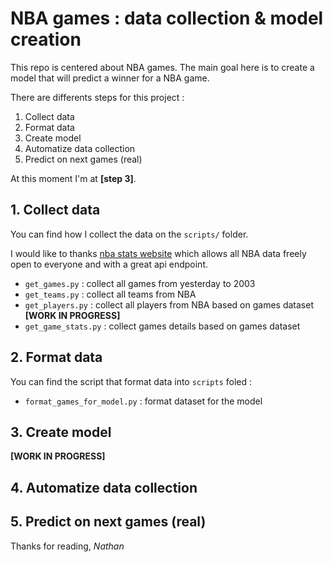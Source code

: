 # NBA games : data collection & model creation

This repo is centered about NBA games. The main goal here is to create a model that will predict a winner for a NBA game.

There are differents steps for this project :
1. Collect data
2. Format data
3. Create model
4. Automatize data collection
5. Predict on next games (real)

At this moment I'm at **[step 3]**.

## 1. Collect data

You can find how I collect the data on the `scripts/` folder. 

I would like to thanks [nba stats website](https://stats.nba.com/) which allows all NBA data freely open to everyone and with a great api endpoint.

- `get_games.py` : collect all games from yesterday to 2003
- `get_teams.py` : collect all teams from NBA
- `get_players.py` : collect all players from NBA based on games dataset **[WORK IN PROGRESS]**
- `get_game_stats.py` : collect games details based on games dataset

## 2. Format data

You can find the script that format data into `scripts` foled : 

- `format_games_for_model.py` : format dataset for the model


## 3. Create model

**[WORK IN PROGRESS]**

## 4. Automatize data collection


## 5. Predict on next games (real)


Thanks for reading,
*Nathan*